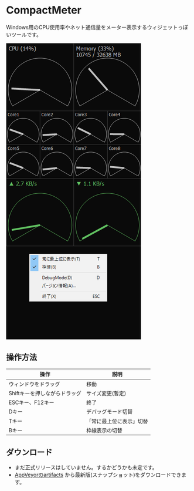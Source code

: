 # CompactMeter

Windows用のCPU使用率やネット通信量をメーター表示するウィジェットっぽいツールです。

![SS](FILES/2018-12-17_17h00_44.png)

## 操作方法

| 操作 | 説明 |
| --- | --- |
| ウィンドウをドラッグ | 移動 |
| Shiftキーを押しながらドラッグ | サイズ変更(暫定) |
| ESCキー、F12キー | 終了 |
| Dキー | デバッグモード切替 |
| Tキー | 「常に最上位に表示」切替 |
| Bキー | 枠線表示の切替 |


## ダウンロード

- まだ正式リリースはしていません。するかどうかも未定です。
- [AppVeyorのartifacts](https://ci.appveyor.com/project/takke/compactmeter/build/artifacts) から最新版(スナップショット)をダウンロードできます。
